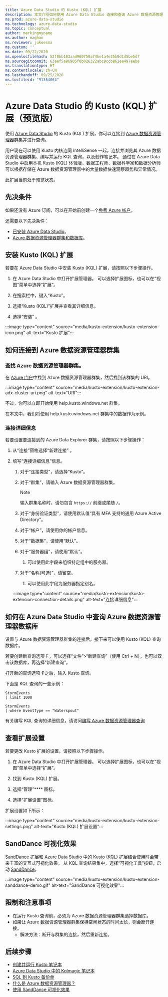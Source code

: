 ```yaml
---
title: Azure Data Studio 的 Kusto (KQL) 扩展
description: 本文介绍如何使用 Azure Data Studio 连接和查询 Azure 数据资源管理器群集。
ms.prod: azure-data-studio
ms.technology: azure-data-studio
ms.topic: conceptual
author: markingmyname
ms.author: maghan
ms.reviewer: jukoesma
ms.custom: ''
ms.date: 09/22/2020
ms.openlocfilehash: 52f8bb103aad960750a74be1a4e35b0d1d5be5d7
ms.sourcegitcommit: 63aef5a96905f0b026322abc9ccb862ee497eebe
ms.translationtype: HT
ms.contentlocale: zh-CN
ms.lasthandoff: 09/25/2020
ms.locfileid: "91364064"
---
```

# <a name="kusto-kql-extension-for-azure-data-studio-preview"></a>Azure Data Studio 的 Kusto (KQL) 扩展（预览版）

使用 [Azure Data Studio](../what-is.md) 的 Kusto (KQL) 扩展，你可以连接到 [Azure 数据资源管理器](https://docs.microsoft.com/azure/data-explorer/data-explorer-overview)群集并进行查询。

用户现在可以使用 Kusto 内核连同 IntelliSense 一起，连接并浏览其 Azure 数据资源管理器群集、编写并运行 KQL 查询，以及创作笔记本。 通过在 Azure Data Studio 中启用本机 Kusto (KQL) 体验版，数据工程师、数据科学家和数据分析师可以根据存储在 Azure 数据资源管理器中的大量数据快速观察趋势和异常情况。

此扩展当前处于预览状态。

## <a name="prerequisites"></a>先决条件

如果还没有 Azure 订阅，可以在开始前创建一个[免费 Azure 帐户](https://azure.microsoft.com/free/)。

还需要以下先决条件：

- [已安装 Azure Data Studio](../download-azure-data-studio.md)。
- [Azure 数据资源管理器群集和数据库](https://docs.microsoft.com/azure/data-explorer/create-cluster-database-portal)。

## <a name="install-the-kusto-kql-extension"></a>安装 Kusto (KQL) 扩展

若要在 Azure Data Studio 中安装 Kusto (KQL) 扩展，请按照以下步骤操作。

1. 在 Azure Data Studio 中打开扩展管理器。 可以选择扩展图标，也可以在“视图”菜单中选择“扩展”。

2. 在搜索栏中，键入“Kusto”。

3. 选择“Kusto (KQL)”扩展并查看其详细信息。

4. 选择“安装”  。

:::image type="content" source="media/kusto-extension/kusto-extension-icon.png" alt-text="Kusto 扩展":::

## <a name="how-to-connect-to-an-azure-data-explorer-cluster"></a>如何连接到 Azure 数据资源管理器群集

### <a name="find-your-azure-data-explorer-cluster"></a>查找 Azure 数据资源管理器群集。

在 [Azure 门户](https://ms.portal.azure.com/#home)中找到 Azure 数据资源管理器群集，然后找到该群集的 URI。

:::image type="content" source="media/kusto-extension/kusto-extension-adx-cluster-uri.png" alt-text="URI":::

不过，你可以立即开始使用 help.kusto.windows.net 群集。

在本文中，我们将使用 help.kusto.windows.net 群集中的数据作为示例。

### <a name="connection-details"></a>连接详细信息

若要设置要连接到的 Azure Data Explorer 群集，请按照以下步骤操作：

1. 从“连接”窗格选择“新建连接” 。

2. 填写“连接详细信息”信息。
    1. 对于“连接类型”，请选择“Kusto”。
    2. 对于“群集”，请输入 Azure 数据资源管理器群集。

        > [!Note]
        > 输入群集名称时，请勿包含 `https://` 前缀或尾随 `/`。

    3. 对于“身份验证类型”，请使用默认值“具有 MFA 支持的通用 Azure Active Directory”。
    4. 对于“帐户”，请使用你的帐户信息。
    5. 对于“数据集”，请使用“默认”。
    6. 对于“服务器组”，请使用“默认”。
        1. 可以使用此字段来组织特定组中的服务器。
    7. 对于“名称(可选)”，请留空。
        1. 可以使用此字段为服务器指定别名。

    :::image type="content" source="media/kusto-extension/kusto-extension-connection-details.png" alt-text="连接详细信息":::

## <a name="how-to-query-an-azure-data-explorer-database-in-azure-data-studio"></a>如何在 Azure Data Studio 中查询 Azure 数据资源管理器数据库

设置与 Azure 数据资源管理器群集的连接后，接下来可以使用 Kusto (KQL) 查询数据库。

若要创建新查询选项卡，可以选择“文件”>“新建查询”（使用 Ctrl + N），也可以双击该数据库，再选择“新建查询”。

打开新的查询选项卡之后，输入 Kusto 查询。

下面是 KQL 查询的一些示例：

```kusto
StormEvents
| limit 1000
```

```kusto
StormEvents
| where EventType == "Waterspout"
```

有关编写 KQL 查询的详细信息，请访问[编写 Azure 数据资源管理器查询](https://docs.microsoft.com/azure/data-explorer/write-queries#overview-of-the-query-language)

## <a name="view-extension-settings"></a>查看扩展设置

若要更改 Kusto 扩展的设置，请按照以下步骤操作。

1. 在 Azure Data Studio 中打开扩展管理器。 可以选择扩展图标，也可以在“视图”菜单中选择“扩展”。

2. 找到 Kusto (KQL) 扩展。

3. 选择“管理”**** 图标。

4. 选择“扩展设置”图标。

扩展设置如下所示：

:::image type="content" source="media/kusto-extension/kusto-extension-settings.png" alt-text="Kusto (KQL) 扩展设置":::

## <a name="sanddance-visualization"></a>SandDance 可视化效果

[SandDance 扩展](https://docs.microsoft.com/sql/azure-data-studio/sanddance-extension)和 Azure Data Studio 中的 Kusto (KQL) 扩展结合使用时会带来丰富的交互式可视化效果。 从 KQL 查询结果集中，选择“可视化工具”按钮，启动 [SandDance](https://sanddance.js.org/)。

:::image type="content" source="media/kusto-extension/kusto-extension-sanddance-demo.gif" alt-text="SandDance 可视化效果":::

## <a name="limitations-and-considerations"></a>限制和注意事项

- 在运行 Kusto 查询前，必须为 Azure 数据资源管理器群集选择数据库。
- 如果让 Azure 数据资源管理器群集保持空闲状态的时间太长，则会断开连接。
    - 解决方法：断开与群集的连接，然后重新连接。

## <a name="next-steps"></a>后续步骤

- [创建并运行 Kusto 笔记本](../notebooks/notebooks-kusto-kernel.md)
- [Azure Data Studio 中的 Kqlmagic 笔记本](../notebooks-kqlmagic.md)
- [SQL 到 Kusto 备份单](https://docs.microsoft.com/azure/data-explorer/kusto/query/sqlcheatsheet)
- [什么是 Azure 数据资源管理器？](https://docs.microsoft.com/azure/data-explorer/data-explorer-overview)
- [使用 SandDance 可视化效果](https://sanddance.js.org/)
